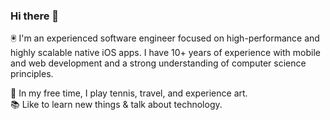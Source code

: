 ### Hi there 👋

🖲 I'm an experienced software engineer focused on high-performance and highly scalable native iOS apps.
I have 10+ years of experience with mobile and web development and a strong understanding of computer science principles.


🎾 In my free time, I play tennis, travel, and experience art.<br/>
📚 Like to learn new things & talk about technology.
